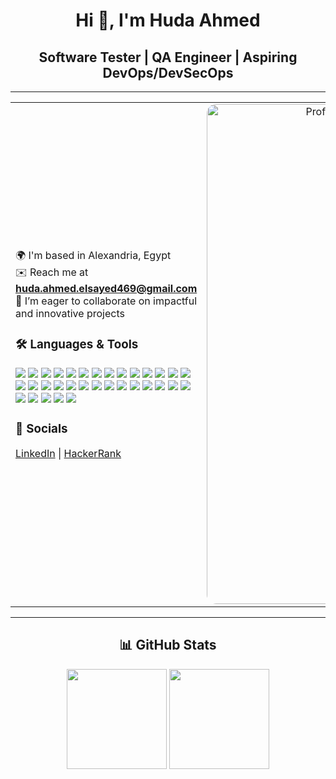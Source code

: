 <div align="center">

<h1>Hi 👋, I'm <strong>Huda Ahmed</strong></h1>
<h2>Software Tester | QA Engineer | Aspiring DevOps/DevSecOps</h2>

</div>


---

<table>
<tr>
<td width="60%">

🌍 I'm based in Alexandria, Egypt  
✉️ Reach me at **huda.ahmed.elsayed469@gmail.com**  
🤝 I’m eager to collaborate on impactful and innovative projects  

### 🛠 Languages & Tools  
<p>
<img src="https://img.shields.io/badge/Arduino-00979D?style=flat&logo=arduino&logoColor=white" />
<img src="https://img.shields.io/badge/Azure-0078D4?style=flat&logo=microsoftazure&logoColor=white" />
<img src="https://img.shields.io/badge/C-00599C?style=flat&logo=c&logoColor=white" />
<img src="https://img.shields.io/badge/C++-00599C?style=flat&logo=cplusplus&logoColor=white" />
<img src="https://img.shields.io/badge/CSS3-1572B6?style=flat&logo=css3&logoColor=white" />
<img src="https://img.shields.io/badge/Dart-0175C2?style=flat&logo=dart&logoColor=white" />
<img src="https://img.shields.io/badge/Docker-2496ED?style=flat&logo=docker&logoColor=white" />
<img src="https://img.shields.io/badge/Firebase-FFCA28?style=flat&logo=firebase&logoColor=black" />
<img src="https://img.shields.io/badge/Flutter-02569B?style=flat&logo=flutter&logoColor=white" />
<img src="https://img.shields.io/badge/Git-F05032?style=flat&logo=git&logoColor=white" />
<img src="https://img.shields.io/badge/HTML5-E34F26?style=flat&logo=html5&logoColor=white" />
<img src="https://img.shields.io/badge/Java-007396?style=flat&logo=java&logoColor=white" />
<img src="https://img.shields.io/badge/JavaScript-F7DF1E?style=flat&logo=javascript&logoColor=black" />
<img src="https://img.shields.io/badge/Jenkins-D24939?style=flat&logo=jenkins&logoColor=white" />
<img src="https://img.shields.io/badge/Linux-FCC624?style=flat&logo=linux&logoColor=black" />
<img src="https://img.shields.io/badge/MSSQL-CC2927?style=flat&logo=microsoftsqlserver&logoColor=white" />
<img src="https://img.shields.io/badge/MySQL-4479A1?style=flat&logo=mysql&logoColor=white" />
<img src="https://img.shields.io/badge/OpenCV-5C3EE8?style=flat&logo=opencv&logoColor=white" />
<img src="https://img.shields.io/badge/Pandas-150458?style=flat&logo=pandas&logoColor=white" />
<img src="https://img.shields.io/badge/PHP-777BB4?style=flat&logo=php&logoColor=white" />
<img src="https://img.shields.io/badge/Postman-FF6C37?style=flat&logo=postman&logoColor=white" />
<img src="https://img.shields.io/badge/Python-3776AB?style=flat&logo=python&logoColor=white" />
<img src="https://img.shields.io/badge/PyTorch-EE4C2C?style=flat&logo=pytorch&logoColor=white" />
<img src="https://img.shields.io/badge/React-20232A?style=flat&logo=react&logoColor=61DAFB" />
<img src="https://img.shields.io/badge/Scikit--Learn-F7931E?style=flat&logo=scikitlearn&logoColor=white" />
<img src="https://img.shields.io/badge/Seaborn-3776AB?style=flat&logo=python&logoColor=white" />
<img src="https://img.shields.io/badge/SQLite-003B57?style=flat&logo=sqlite&logoColor=white" />
<img src="https://img.shields.io/badge/TensorFlow-FF6F00?style=flat&logo=tensorflow&logoColor=white" />
<img src="https://img.shields.io/badge/Jira-0052CC?style=flat&logo=jira&logoColor=white" />
<img src="https://img.shields.io/badge/JUnit-25A162?style=flat&logo=junit5&logoColor=white" />
<img src="https://img.shields.io/badge/R-276DC3?style=flat&logo=r&logoColor=white" />
<img src="https://img.shields.io/badge/PowerBI-F2C811?style=flat&logo=powerbi&logoColor=black" />
<img src="https://img.shields.io/badge/Figma-F24E1E?style=flat&logo=figma&logoColor=white" />
</p> 

### 🔗 Socials  
[LinkedIn](https://www.linkedin.com/in/huda-ahmed-elsayed/) | [HackerRank](https://www.hackerrank.com/profile/huda_ahmed)

</td>
<td width="40%" align="center">

<img src="https://media1.giphy.com/media/v1.Y2lkPTc5MGI3NjExOWI4dGR0dHQycWc5a2V6dnJneTB3anIxa3lwM3NjYnh6NmhyZGNrdyZlcD12MV9pbnRlcm5hbF9naWZfYnlfaWQmY3Q9Zw/78XCFBGOlS6keY1Bil/giphy.gif" alt="Profile Image" height= "800px" width="400px" style="border-radius: 15px;"/>

</td>
</tr>
</table>

---

<div align="center">

<h2>📊 GitHub Stats</h2>

</div>   

<p align="center">
<img src="https://github-readme-stats.vercel.app/api?username=huda-ahmed-elsayed&show_icons=true&theme=radical" height="160" />
<img src="https://github-readme-stats.vercel.app/api/top-langs/?username=huda-ahmed-elsayed&layout=compact&theme=radical" height="160" />
</p>
